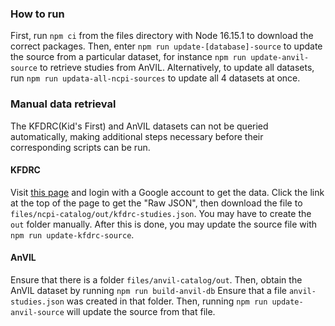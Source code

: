 ### How to run

First, run `npm ci` from the files directory with Node 16.15.1 to download the correct packages.
Then, enter `npm run update-[database]-source` to update the source from a particular dataset,
for instance `npm run update-anvil-source` to retrieve studies from AnVIL. Alternatively, to update all datasets,
run `npm run updata-all-ncpi-sources` to update all 4 datasets at once.

### Manual data retrieval

The KFDRC(Kid's First) and AnVIL datasets can not be queried automatically, making additional steps necessary before
their corresponding scripts can be run.

#### KFDRC

Visit [this page](https://kf-api-fhir-service.kidsfirstdrc.org/ResearchStudy?_total=accurate) and login with a Google
account to get the data. Click the link at the top of the page to get the "Raw JSON", then download the file to
`files/ncpi-catalog/out/kfdrc-studies.json`. You may have to create the `out` folder manually. After this is done, you
may update the source file with `npm run update-kfdrc-source`.

#### AnVIL

Ensure that there is a folder `files/anvil-catalog/out`. Then, obtain the AnVIL dataset by running `npm run build-anvil-db`
Ensure that a file `anvil-studies.json` was created in that folder.
Then, running `npm run update-anvil-source` will update the source from that file.
